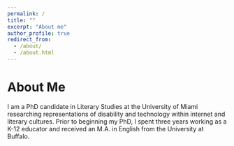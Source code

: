 ```yaml
---
permalink: /
title: ""
excerpt: "About me"
author_profile: true
redirect_from: 
  - /about/
  - /about.html
---
```


About Me
======
I am a PhD candidate in Literary Studies at the University of Miami researching representations of disability and technology within internet and literary cultures. Prior to beginning my PhD, I spent three years working as a K-12 educator and received an M.A. in English from the University at Buffalo.


